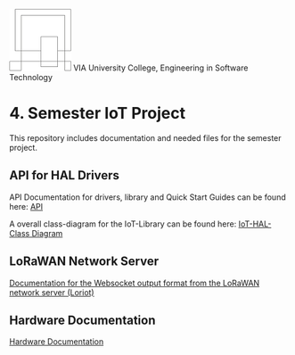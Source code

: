 ![VIA Logo](/docs/resources/logo.png) VIA University College, Engineering in Software Technology

# 4. Semester IoT Project #
This repository includes documentation and needed files for the semester project.

## API for HAL Drivers ##
API Documentation for drivers, library and Quick Start Guides can be found here: [API](https://ihavn.github.io/IoT_Semester_project/)

A overall class-diagram for the IoT-Library can be found here: [IoT-HAL-Class Diagram](IoT_HAL.svg)

## LoRaWAN Network Server ##
[Documentation for the Websocket output format from the LoRaWAN network server (Loriot)](LORA_NETWORK_SERVER.md)

## Hardware Documentation ##
[Hardware Documentation](HARDWARE-DOC.md)
